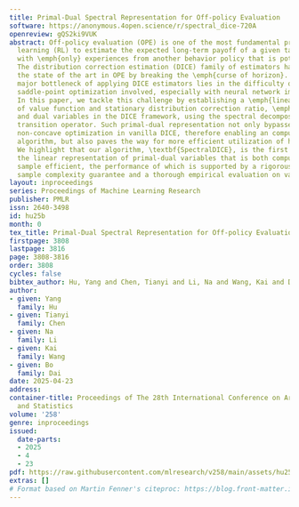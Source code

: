 ```yaml
---
title: Primal-Dual Spectral Representation for Off-policy Evaluation
software: https://anonymous.4open.science/r/spectral_dice-720A
openreview: gQS2ki9VUK
abstract: Off-policy evaluation (OPE) is one of the most fundamental problems in reinforcement
  learning (RL) to estimate the expected long-term payoff of a given target policy
  with \emph{only} experiences from another behavior policy that is potentially unknown.
  The distribution correction estimation (DICE) family of estimators have advanced
  the state of the art in OPE by breaking the \emph{curse of horizon}. However, the
  major bottleneck of applying DICE estimators lies in the difficulty of solving the
  saddle-point optimization involved, especially with neural network implementations.
  In this paper, we tackle this challenge by establishing a \emph{linear representation}
  of value function and stationary distribution correction ratio, \emph{i.e.}, primal
  and dual variables in the DICE framework, using the spectral decomposition of the
  transition operator. Such primal-dual representation not only bypasses the non-convex
  non-concave optimization in vanilla DICE, therefore enabling an computational efficient
  algorithm, but also paves the way for more efficient utilization of historical data.
  We highlight that our algorithm, \textbf{SpectralDICE}, is the first to leverage
  the linear representation of primal-dual variables that is both computation and
  sample efficient, the performance of which is supported by a rigorous theoretical
  sample complexity guarantee and a thorough empirical evaluation on various benchmarks.
layout: inproceedings
series: Proceedings of Machine Learning Research
publisher: PMLR
issn: 2640-3498
id: hu25b
month: 0
tex_title: Primal-Dual Spectral Representation for Off-policy Evaluation
firstpage: 3808
lastpage: 3816
page: 3808-3816
order: 3808
cycles: false
bibtex_author: Hu, Yang and Chen, Tianyi and Li, Na and Wang, Kai and Dai, Bo
author:
- given: Yang
  family: Hu
- given: Tianyi
  family: Chen
- given: Na
  family: Li
- given: Kai
  family: Wang
- given: Bo
  family: Dai
date: 2025-04-23
address:
container-title: Proceedings of The 28th International Conference on Artificial Intelligence
  and Statistics
volume: '258'
genre: inproceedings
issued:
  date-parts:
  - 2025
  - 4
  - 23
pdf: https://raw.githubusercontent.com/mlresearch/v258/main/assets/hu25b/hu25b.pdf
extras: []
# Format based on Martin Fenner's citeproc: https://blog.front-matter.io/posts/citeproc-yaml-for-bibliographies/
---
```

